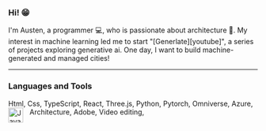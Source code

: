 ### Hi! :grin:

I'm Austen, a programmer :computer:, who is passionate about architecture :house_with_garden:. My interest in machine learning led me to start "[Generlate][youtube]", a series of projects exploring generative ai. One day, I want to build machine-generated and managed cities!

---

### Languages and Tools

Html, Css, TypeScript, React, Three.js, Python, Pytorch, Omniverse, Azure, Architecture, Adobe, Video editing,
<img align="left" alt="Javascript" width="30px" style="padding-right:10px;" src="https://cdn.jsdelivr.net/gh/devicons/devicon@v2.15.1/devicon.min.css">
